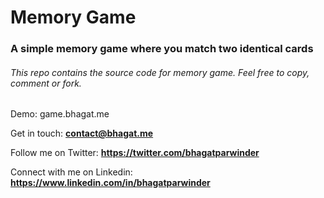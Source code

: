 # Memory Game
### A simple memory game where you match two identical cards
###### This repo contains the source code for memory game. Feel free to copy, comment or fork.
Demo: game.bhagat.me

Get in touch: **contact@bhagat.me**

Follow me on Twitter: **https://twitter.com/bhagatparwinder**

Connect with me on Linkedin: **https://www.linkedin.com/in/bhagatparwinder**

